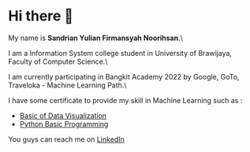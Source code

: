 # Hi there 👋

My name is **Sandrian Yulian Firmansyah Noorihsan**.\

I am a Information System college student in University of Brawijaya, Faculty of Computer Science.\

I am currently participating in Bangkit Academy 2022 by Google, GoTo, Traveloka - Machine Learning Path.\

I have some certificate to provide my skill in Machine Learning such as :
* [Basic of Data Visualization](https://www.dicoding.com/certificates/RVZK15Y4MPD5)
* [Python Basic Programming](https://www.dicoding.com/certificates/JMZV27J5JZN9)

You guys can reach me on [LinkedIn](https://www.linkedin.com/in/sandrianyulianfn/)
